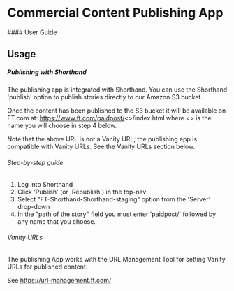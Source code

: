 # Commercial Content Publishing App

#### User Guide

## Usage

##### Publishing with Shorthand

The publishing app is integrated with Shorthand. You can use the Shorthand 'publish' option to publish stories directly to our Amazon S3 bucket.

Once the content has been published to the S3 bucket it will be available on FT.com at: https://www.ft.com/paidpost/<<folder-name>>/index.html where <<folder-name>> is the name you will choose in step 4 below.

Note that the above URL is not a Vanity URL; the publishing app is  compatible with Vanity URLs. See the Vanity URLs section below.

###### Step-by-step guide

1. Log into Shorthand
2. Click 'Publish' (or 'Republish') in the top-nav
3. Select "FT-Shorthand-Shorthand-staging" option from the 'Server' drop-down
4. In the "path of the story" field you must enter 'paidpost/' followed by any name that you choose.


###### Vanity URLs

The publishing App works with the URL Management Tool for setting Vanity URLs for published content.

See https://url-management.ft.com/
